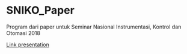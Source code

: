 # SNIKO_Paper
Program dari paper untuk Seminar Nasional Instrumentasi, Kontrol dan Otomasi 2018 


[Link presentation](https://docs.google.com/presentation/d/19zUaRHwuau57asbhXWtjbObsm3I5uiu-w8Q4-YLvUKU/edit?usp=sharing)
